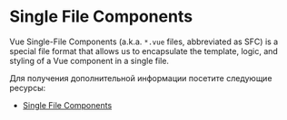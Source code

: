 # Single File Components

Vue Single-File Components (a.k.a. `*.vue` files, abbreviated as SFC) is a special file format that allows us to encapsulate the template, logic, and styling of a Vue component in a single file.

Для получения дополнительной информации посетите следующие ресурсы:

- [Single File Components](https://vuejs.org/guide/scaling-up/sfc.html)
